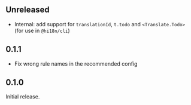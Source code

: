 ## Unreleased

- Internal: add support for `translationId`, `t.todo` and `<Translate.Todo>` (for use in `@hi18n/cli`)

## 0.1.1

- Fix wrong rule names in the recommended config

## 0.1.0

Initial release.

